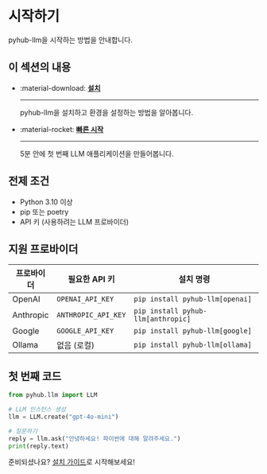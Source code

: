 # 시작하기

pyhub-llm을 시작하는 방법을 안내합니다.

## 이 섹션의 내용

<div class="grid cards" markdown>

-   :material-download: **[설치](installation.md)**
    
    ---
    
    pyhub-llm을 설치하고 환경을 설정하는 방법을 알아봅니다.

-   :material-rocket: **[빠른 시작](quickstart.md)**
    
    ---
    
    5분 안에 첫 번째 LLM 애플리케이션을 만들어봅니다.

</div>

## 전제 조건

- Python 3.10 이상
- pip 또는 poetry
- API 키 (사용하려는 LLM 프로바이더)

## 지원 프로바이더

| 프로바이더 | 필요한 API 키 | 설치 명령 |
|----------|-------------|----------|
| OpenAI | `OPENAI_API_KEY` | `pip install pyhub-llm[openai]` |
| Anthropic | `ANTHROPIC_API_KEY` | `pip install pyhub-llm[anthropic]` |
| Google | `GOOGLE_API_KEY` | `pip install pyhub-llm[google]` |
| Ollama | 없음 (로컬) | `pip install pyhub-llm[ollama]` |

## 첫 번째 코드

```python
from pyhub.llm import LLM

# LLM 인스턴스 생성
llm = LLM.create("gpt-4o-mini")

# 질문하기
reply = llm.ask("안녕하세요! 파이썬에 대해 알려주세요.")
print(reply.text)
```

준비되셨나요? [설치 가이드](installation.md)로 시작해보세요!
